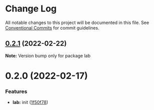 # Change Log

All notable changes to this project will be documented in this file.
See [Conventional Commits](https://conventionalcommits.org) for commit guidelines.

## [0.2.1](https://github.com/marco79423/mysite-frontend/compare/lab@0.2.0...lab@0.2.1) (2022-02-22)

**Note:** Version bump only for package lab





# 0.2.0 (2022-02-17)


### Features

* **lab:** init ([1f50f78](https://github.com/marco79423/mysite-frontend/commit/1f50f7841296cabadf1177b93910cc4bd0a4433a))
